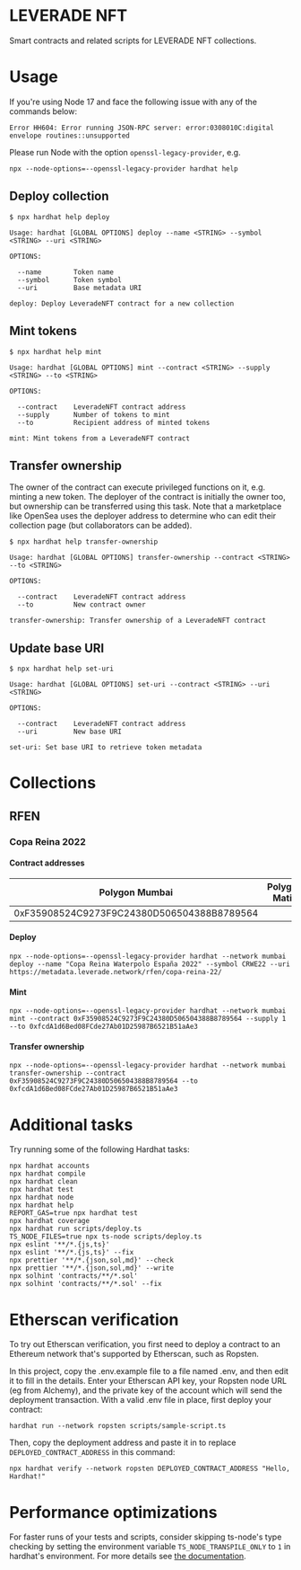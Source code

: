 # LEVERADE NFT

Smart contracts and related scripts for LEVERADE NFT collections.

# Usage

If you're using Node 17 and face the following issue with any of the commands below:

```
Error HH604: Error running JSON-RPC server: error:0308010C:digital envelope routines::unsupported
```

Please run Node with the option `openssl-legacy-provider`, e.g.

```
npx --node-options=--openssl-legacy-provider hardhat help
```

## Deploy collection

```
$ npx hardhat help deploy
```
```
Usage: hardhat [GLOBAL OPTIONS] deploy --name <STRING> --symbol <STRING> --uri <STRING>

OPTIONS:

  --name        Token name
  --symbol      Token symbol
  --uri         Base metadata URI

deploy: Deploy LeveradeNFT contract for a new collection
```

## Mint tokens

```
$ npx hardhat help mint
```
```
Usage: hardhat [GLOBAL OPTIONS] mint --contract <STRING> --supply <STRING> --to <STRING>

OPTIONS:

  --contract    LeveradeNFT contract address
  --supply      Number of tokens to mint
  --to          Recipient address of minted tokens

mint: Mint tokens from a LeveradeNFT contract
```

## Transfer ownership

The owner of the contract can execute privileged functions on it, e.g. minting a new token. The deployer of the
contract is initially the owner too, but ownership can be transferred using this task. Note that a marketplace like
OpenSea uses the deployer address to determine who can edit their collection page (but collaborators can be added).

```
$ npx hardhat help transfer-ownership
```
```
Usage: hardhat [GLOBAL OPTIONS] transfer-ownership --contract <STRING> --to <STRING>

OPTIONS:

  --contract    LeveradeNFT contract address
  --to          New contract owner

transfer-ownership: Transfer ownership of a LeveradeNFT contract
```

## Update base URI

```
$ npx hardhat help set-uri
```

```
Usage: hardhat [GLOBAL OPTIONS] set-uri --contract <STRING> --uri <STRING>

OPTIONS:

  --contract	LeveradeNFT contract address
  --uri     	New base URI

set-uri: Set base URI to retrieve token metadata
```

# Collections

## RFEN

### Copa Reina 2022

#### Contract addresses

| Polygon Mumbai                             | Polygon Matic |
|--------------------------------------------|---------------|
| 0xF35908524C9273F9C24380D506504388B8789564 |               |

#### Deploy

```
npx --node-options=--openssl-legacy-provider hardhat --network mumbai deploy --name "Copa Reina Waterpolo España 2022" --symbol CRWE22 --uri https://metadata.leverade.network/rfen/copa-reina-22/
```

#### Mint

```
npx --node-options=--openssl-legacy-provider hardhat --network mumbai mint --contract 0xF35908524C9273F9C24380D506504388B8789564 --supply 1 --to 0xfcdA1d6Bed08FCde27Ab01D25987B6521B51aAe3
```

#### Transfer ownership

```
npx --node-options=--openssl-legacy-provider hardhat --network mumbai transfer-ownership --contract 0xF35908524C9273F9C24380D506504388B8789564 --to 0xfcdA1d6Bed08FCde27Ab01D25987B6521B51aAe3
```

# Additional tasks

Try running some of the following Hardhat tasks:

```shell
npx hardhat accounts
npx hardhat compile
npx hardhat clean
npx hardhat test
npx hardhat node
npx hardhat help
REPORT_GAS=true npx hardhat test
npx hardhat coverage
npx hardhat run scripts/deploy.ts
TS_NODE_FILES=true npx ts-node scripts/deploy.ts
npx eslint '**/*.{js,ts}'
npx eslint '**/*.{js,ts}' --fix
npx prettier '**/*.{json,sol,md}' --check
npx prettier '**/*.{json,sol,md}' --write
npx solhint 'contracts/**/*.sol'
npx solhint 'contracts/**/*.sol' --fix
```

# Etherscan verification

To try out Etherscan verification, you first need to deploy a contract to an Ethereum network that's supported by Etherscan, such as Ropsten.

In this project, copy the .env.example file to a file named .env, and then edit it to fill in the details. Enter your Etherscan API key, your Ropsten node URL (eg from Alchemy), and the private key of the account which will send the deployment transaction. With a valid .env file in place, first deploy your contract:

```shell
hardhat run --network ropsten scripts/sample-script.ts
```

Then, copy the deployment address and paste it in to replace `DEPLOYED_CONTRACT_ADDRESS` in this command:

```shell
npx hardhat verify --network ropsten DEPLOYED_CONTRACT_ADDRESS "Hello, Hardhat!"
```

# Performance optimizations

For faster runs of your tests and scripts, consider skipping ts-node's type checking by setting the environment variable `TS_NODE_TRANSPILE_ONLY` to `1` in hardhat's environment. For more details see [the documentation](https://hardhat.org/guides/typescript.html#performance-optimizations).
